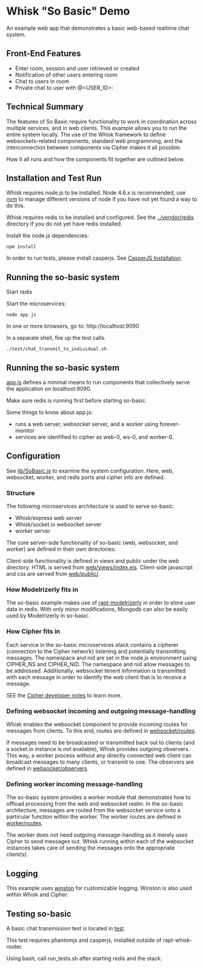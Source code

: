 # Whisk "So Basic" Demo

An example web app that demonstrates a basic web-based realtime chat system. 

## Front-End Features

* Enter room, session and user retrieved or created
* Notification of other users entering room
* Chat to users in room
* Private chat to user with @<USER_ID>:

## Technical Summary

The features of So Basic require functionality to work in coordination across multiple services, and in web clients. This example allows you to run the entire system locally. The use of the Whisk framework to define websockets-related components, standard web programming, and the interconnection between components via Cipher makes it all possible.

How it all runs and how the components fit together are outlined below.

## Installation and Test Run
    
Whisk requires node.js to be installed. Node 4.6.x is recommended, use [nvm](https://github.com/creationix/nvm) to manage different versions of node if you have not yet found a way to do this.
   
Whisk requires redis to be installed and configured. See the [../vendor/redis](../vendor/redis) directory if you do not yet have redis installed.

Install the node.js dependencies:
```
npm install
```
In order to run tests, please install casperjs. See [CasperJS Installation](http://docs.casperjs.org/en/latest/installation.html).

## Running the so-basic system

Start redis

Start the microservices:
```
node app.js
```         
In one or more browsers, go to: http://localhost:9090

In a separate shell, fire up the test calls.
```
./test/chat_transmit_to_individual.sh
```

## Running the so-basic system

[app.js](app.js) defines a minimal means to run components that collectively serve the application on localhost:9090.

Make sure redis is running first before starting so-basic.

Some things to know about app.js:
- runs a web server, websocket server, and a worker using forever-monitor
- services are idenfified to cipher as web-0, ws-0, and worker-0.

## Configuration

See [lib/SoBasic.js](lib/SoBasic.js) to examine the system configuration. Here, web, websocket, worker, and redis ports and cipher info are defined.

### Structure

The following microservices architecture is used to serve so-basic:
* Whisk/express web server
* Whisk/socket.io websocket server
* worker server

The core server-side functionality of so-basic (web, websocket, and worker) are defined in their own directories. 

Client-side functionality is defined in views and public under the web directory. HTML is served from [web/views/index.ejs](web/views/index.ejs). Client-side javascript and css are served from [web/public/](web/public/).

### How Modelrizerly fits in

The so-basic example makes use of [rapt-modelrizerly](https://github.com/jpitts/rapt-modelrizerly) in order to store user data in redis. With only minor modifications, Mongodb can also be easily used by Modelrizerly in so-basic. 

### How Cipher fits in

Each service in the so-basic microservices stack contains a cipherer (connection to the Cipher network) listening and potentially transmitting messages. The namespace and nid are set in the node.js environment using CIPHER_NS and CIPHER_NID. The namespace and nid allow messages to be addressed. Additionally, websocket tenent information is transmitted with each message in order to identify the web client that is to receive a message.

SEE the [Cipher developer notes](https://github.com/jpitts/rapt-cipher/blob/master/docs/NOTES.md) to learn more.


### Defining websocket incoming and outgoing message-handling

Whisk enables the websocket component to provide incoming routes for messages from clients. To this end, routes are defined in [websocket/routes](websocket/routes). 

If messages need to be broadcasted or transmitted back out to clients (and a socket.io instance is not available), Whisk provides outgoing observers. This way, a worker process without any directly connected web client can broadcast messages to many clients, or transmit to one. The observers are defined in [websocket/observers](websocket/observers).

### Defining worker incoming message-handling

The so-basic system provides a worker module that demonstrates how to offload processing from the web and websocket realm. In the so-basic architecture, messages are routed from the websocket service onto a particular function within the worker. The worker routes are defined in [worker/routes](worker/routes).

The worker does not need outgoing message-handling as it merely uses Cipher to send messages out. Whisk running within each of the websocket instances takes care of sending the messages onto the appropriate client(s).

## Logging

This example uses [winston](https://github.com/flatiron/winston) for customizable logging. Winston is also used within Whisk and Cipher.

## Testing so-basic

A basic chat transmission test is located in [test](test).

This test requires phantomjs and casperjs, installed outside of rapt-whisk-router.

Using bash, call run_tests.sh after starting redis and the stack.


